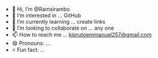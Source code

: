 - 👋 Hi, I’m @Ramsirambo
- 👀 I’m interested in ... GitHub 
- 🌱 I’m currently learning ... create links 
- 💞️ I’m looking to collaborate on ... any one 
- 📫 How to reach me ... kiprutoemmanuel257@gmail.com
- 😄 Pronouns: ...
- ⚡ Fun fact: ...

<!---
Ramsirambo/Ramsirambo is a ✨ special ✨ repository because its `README.md` (this file) appears on your GitHub profile.
You can click the Preview link to take a look at your changes.
--->
